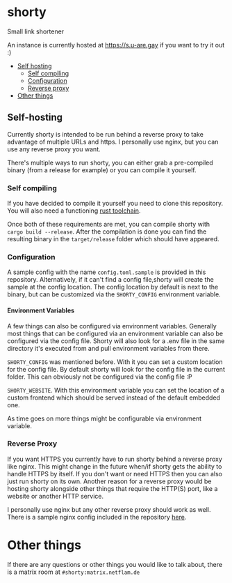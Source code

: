 # shorty

Small link shortener

An instance is currently hosted at https://s.u-are.gay
if you want to try it out :)

- [Self hosting](#self-hosting)
  - [Self compiling](#self-compiling)
  - [Configuration](#configuration)
  - [Reverse proxy](#reverse-proxy)
- [Other things](#other-things)


## Self-hosting

Currently shorty is intended to be run behind a reverse proxy to take advantage of multiple URLs and
https. I personally use nginx, but you can use any reverse proxy you want.

There's multiple ways to run shorty, you can either grab a pre-compiled binary (from a release for example)
or you can compile it yourself.

### Self compiling

If you have decided to compile it yourself you need to clone this repository.
You will also need a functioning [rust toolchain](https://www.rust-lang.org/tools/install).

Once both of these requirements are met, you can compile shorty with `cargo build --release`.
After the compilation is done you can find the resulting binary in the `target/release` folder
which should have appeared.

### Configuration

A sample config with the name `config.toml.sample` is provided in this repository. Alternatively, if it
can't find a config file,shorty will create the sample at the config location.
The config location by default is next to the binary, but can be customized via the `SHORTY_CONFIG`
environment variable.

#### Environment Variables
A few things can also be configured via environment variables.
Generally most things that can be configured via an environment variable can also be configured via the config file.
Shorty will also look for a .env file in the same directory it's executed from and pull environment variables from there.

`SHORTY_CONFIG` was mentioned before. With it you can set a custom location for the config file. 
By default shorty will look for the config file in the current folder. This can obviously not be configured 
via the config file :P

`SHORTY_WEBSITE`. With this environment variable you can set the location of a custom frontend which
should be served instead of the default embedded one.


As time goes on more things might be configurable via environment variable.

### Reverse Proxy
If you want HTTPS you currently have to run shorty behind a reverse proxy like nginx.
This might change in the future when/if shorty gets the ability to handle HTTPS by itself. If you don't 
want or need HTTPS then you can also just run shorty on its own.
Another reason for a reverse proxy would be hosting shorty alongside other things that require the HTTP(S) 
port, like a website or another HTTP service.

I personally use nginx but any other reverse proxy should work as well.
There is a sample nginx config included in the repository [here](meta/shorty.conf).

# Other things
If there are any questions or other things you would like to talk about, 
there is a matrix room at `#shorty:matrix.netflam.de`

